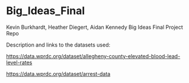 # Big_Ideas_Final
Kevin Burkhardt, Heather Diegert, Aidan Kennedy Big Ideas Final Project Repo

Description and links to the datasets used:

https://data.wprdc.org/dataset/allegheny-county-elevated-blood-lead-level-rates

https://data.wprdc.org/dataset/arrest-data
